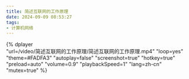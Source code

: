 ```yaml
---
title: 简述互联网的工作原理
date: 2024-09-09 08:53:27
tags:
- 计算机网络
---
```


{%
    dplayer     
    "url=/video/简述互联网的工作原理/简述互联网的工作原理.mp4"
    "loop=yes"
    "theme=#FADFA3"
    "autoplay=false"
    "screenshot=true"
    "hotkey=true"
    "preload=auto"
    "volume=0.9"
    "playbackSpeed=1"
    "lang=zh-cn"
    "mutex=true"
%}

